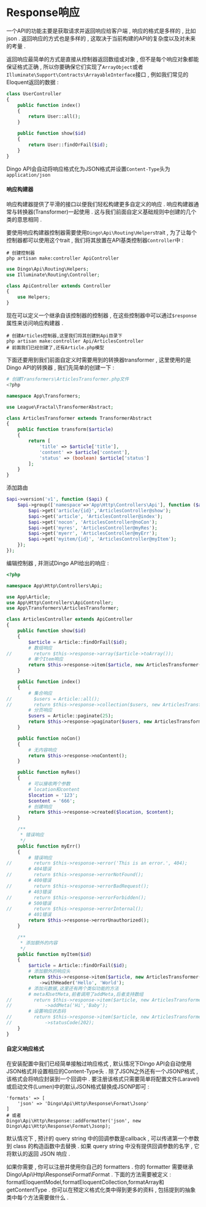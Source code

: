 # Response响应

一个API的功能主要是获取请求并返回响应给客户端 , 响应的格式是多样的 , 比如json . 返回响应的方式也是多样的 , 这取决于当前构建的API的复杂度以及对未来的考量 .

返回响应最简单的方式是直接从控制器返回数组或对象 , 但不是每个响应对象都能保证格式正确 , 所以你要确保它们实现了`ArrayObject`或者`Illuminate\Support\Contracts\ArrayableInterface`接口 , 例如我们常见的Eloquent返回的数据 :

```php
class UserController
{
    public function index()
    {
        return User::all();
    }

    public function show($id)
    {
        return User::findOrFail($id);
    }
}
```

Dingo API会自动将响应格式化为JSON格式并设置`Content-Type`头为`application/json`

#### **响应构建器**

响应构建器提供了平滑的接口以便我们轻松构建更多自定义的响应 . 响应构建器通常与转换器\(Transformer\)一起使用 . 这与我们前面自定义基础规则中创建的几个类的意思相同 .

要使用响应构建器控制器需要使用`Dingo\Api\Routing\Helpers`trait , 为了让每个控制器都可以使用这个trait , 我们将其放置在API基类控制器`Controller`中 :

```
# 创建控制器
php artisan make:controller ApiController
```

```php
use Dingo\Api\Routing\Helpers;
use Illuminate\Routing\Controller;

class ApiController extends Controller
{
    use Helpers;
}
```

现在可以定义一个继承自该控制器的控制器 , 在这些控制器中可以通过`$response`属性来访问响应构建器 .

```
# 创建Articles控制器,这里我们将其创建到Api目录下
php artisan make:controller Api/ArticlesController
# 前面我们已经创建了,还有Article.php模型
```

下面还要用到我们前面自定义时需要用到的转换器transformer , 这里使用的是Dingo API的转换器 , 我们先简单的创建一下 :

```php
# 创建Transformers\ArticlesTransformer.php文件
<?php

namespace App\Transformers;

use League\Fractal\TransformerAbstract;

class ArticlesTransformer extends TransformerAbstract
{
    public function transform($article)
    {
        return [
            'title' => $article['title'],
            'content' => $article['content'],
            'status' => (boolean) $article['status']
        ];
    }
}
```

添加路由

```php
$api->version('v1', function ($api) {
    $api->group(['namespace'=>'App\Http\Controllers\Api'], function ($api) {
        $api->get('article/{id}','ArticlesController@show');
        $api->get('article', 'ArticlesController@index');
        $api->get('nocon', 'ArticlesController@noCon');
        $api->get('myres', 'ArticlesController@myRes');
        $api->get('myerr', 'ArticlesController@myErr');
        $api->get('myitem/{id}', 'ArticlesController@myItem');
    });
});
```

编辑控制器 , 并测试Dingo API给出的响应 :

```php
<?php

namespace App\Http\Controllers\Api;

use App\Article;
use App\Http\Controllers\ApiController;
use App\Transformers\ArticlesTransformer;

class ArticlesController extends ApiController
{
    public function show($id)
    {
        $article = Article::findOrFail($id);
        # 数组响应
//        return $this->response->array($article->toArray());
        # 单个Item响应
        return $this->response->item($article, new ArticlesTransformer());
    }

    public function index()
    {
        # 集合响应
//        $users = Article::all();
//        return $this->response->collection($users, new ArticlesTransformer);
        # 分页响应
        $users = Article::paginate(25);
        return $this->response->paginator($users, new ArticlesTransformer());
    }

    public function noCon()
    {
        # 无内容响应
        return $this->response->noContent();
    }

    public function myRes()
    {
        # 可以接收两个参数
        # location和content
        $location = '123';
        $content = '666';
        # 创建响应
        return $this->response->created($location, $content);
    }

    /**
     * 错误响应
     */
    public function myErr()
    {
        # 错误响应
//        return $this->response->error('This is an error.', 404);
        # 404错误
//        return $this->response->errorNotFound();
        # 400错误
//        return $this->response->errorBadRequest();
        # 403错误
//        return $this->response->errorForbidden();
        # 500错误
//        return $this->response->errorInternal();
        # 401错误
        return $this->response->errorUnauthorized();
    }

    /**
     * 添加额外的内容
     */
    public function myItem($id)
    {
        $article = Article::findOrFail($id);
        # 添加额外的响应头
        return $this->response->item($article, new ArticlesTransformer())
            ->withHeader('Hello', 'World');
        # 添加元数据,这里还有两个类似功能的方法
        # meta和setMeta,前者调用了addMeta,后者支持数组
//        return $this->response->item($article, new ArticlesTransformer())
//            ->addMeta('Hi','Baby');
        # 设置响应状态码
//        return $this->response->item($article, new ArticlesTransformer())
//            ->statusCode(202);
    }
}
```

#### 自定义响应格式

在安装配置中我们已经简单接触过响应格式 , 默认情况下Dingo API会自动使用JSON格式并设置相应的Content-Type头 . 除了JSON之外还有一个JSONP格式 ,该格式会将响应封装到一个回调中 . 要注册该格式只需要简单将配置文件\(Laravel\)或启动文件\(Lumen\)中的默认JSON格式替换成JSONP即可 : 

```
'formats' => [
    'json' => 'Dingo\Api\Http\Response\Format\Jsonp'
]
# 或者
Dingo\Api\Http\Response::addFormatter('json', new Dingo\Api\Http\Response\Format\Jsonp);
```

默认情况下 , 预计的 query string 中的回调参数是callback , 可以传递第一个参数到 class 的构造函数中去替换 . 如果 query string 中没有提供回调参数的名字 , 它将默认的返回 JSON 响应 . 

如果你需要 , 你可以注册并使用你自己的 formatters . 你的 formatter 需要继承Dingo\Api\Http\Response\Format\Format . 下面的方法需要被定义 : formatEloquentModel,formatEloquentCollection,formatArray和getContentType . 你可以在预定义格式化类中得到更多的资料 , 包括提到的抽象类中每个方法需要做什么 . 

